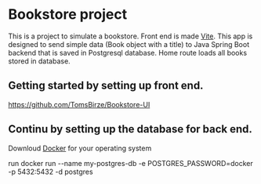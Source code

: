 # Bookstore project

This is a project to simulate a bookstore. Front end is made [Vite](https://vitejs.dev/). 
This app is designed to send simple data (Book object with a title) to Java Spring Boot backend that is saved in Postgresql database.
Home route loads all books stored in database.

## Getting started by setting up front end.
https://github.com/TomsBirze/Bookstore-UI

## Continu by setting up the database for back end.
Downloud [Docker](https://www.docker.com/products/docker-desktop/) for your operating system

run  docker run --name my-postgres-db -e POSTGRES_PASSWORD=docker -p 5432:5432 -d postgres
